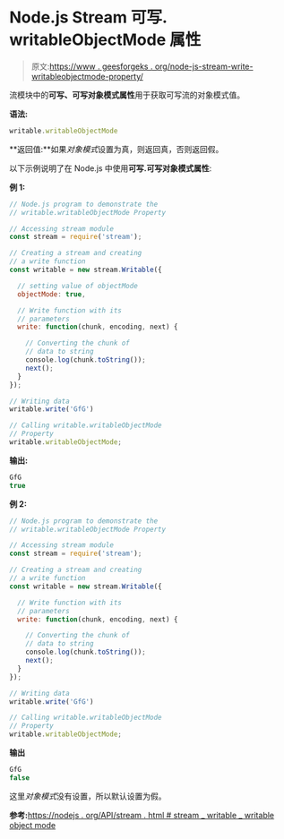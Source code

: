 # Node.js Stream 可写. writableObjectMode 属性

> 原文:[https://www . geesforgeks . org/node-js-stream-write-writableobjectmode-property/](https://www.geeksforgeeks.org/node-js-stream-writable-writableobjectmode-property/)

流模块中的**可写、可写对象模式属性**用于获取可写流的对象模式值。

**语法:**

```js
writable.writableObjectMode 
```

**返回值:**如果*对象模式*设置为真，则返回真，否则返回假。

以下示例说明了在 Node.js 中使用**可写.可写对象模式属性**:

**例 1:**

```js
// Node.js program to demonstrate the     
// writable.writableObjectMode Property

// Accessing stream module
const stream = require('stream');

// Creating a stream and creating 
// a write function
const writable = new stream.Writable({

  // setting value of objectMode
  objectMode: true,

  // Write function with its 
  // parameters
  write: function(chunk, encoding, next) {

    // Converting the chunk of
    // data to string
    console.log(chunk.toString());
    next();
  }
});

// Writing data
writable.write('GfG')

// Calling writable.writableObjectMode 
// Property
writable.writableObjectMode;
```

**输出:**

```js
GfG
true

```

**例 2:**

```js
// Node.js program to demonstrate the     
// writable.writableObjectMode Property

// Accessing stream module
const stream = require('stream');

// Creating a stream and creating 
// a write function
const writable = new stream.Writable({

  // Write function with its 
  // parameters
  write: function(chunk, encoding, next) {

    // Converting the chunk of
    // data to string
    console.log(chunk.toString());
    next();
  }
});

// Writing data
writable.write('GfG')

// Calling writable.writableObjectMode 
// Property
writable.writableObjectMode;
```

**输出**

```js
GfG
false

```

这里*对象模式*没有设置，所以默认设置为假。

**参考:**[https://nodejs . org/API/stream . html # stream _ writable _ writable object mode](https://nodejs.org/api/stream.html#stream_writable_writableobjectmode)